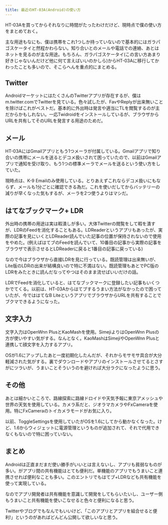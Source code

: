 ```yaml
---
title: 最近のHT-03A(Android)の使い方
---
```

HT-03Aを買ってからそれなりに時間がたったわけだけど、現時点で僕の使い方をまとめておく。

主な用途もなにも、僕は携帯をこれ1つしか持っていないので基本的にはガラパゴスケータイと然程かわらない。知り合いとのメールや電話での連絡、あとはネットを見るのが主な用途。もちろん、ガラパゴスケータイ(この言い方あまり好きじゃないんだけど他に何て言えばいいのかしら)からHT-03Aに移行してかわったことも多いので、そこらへんを重点的にまとめる。

<h2>Twitter</h2>
AndroidマーケットにはたくさんのTwitterアプリが存在するが、僕はm.twitter.comでTwitterを見ている。色々試したが、FavやReplyが出来無いことを除けばこれがベストだ。基本的に外出時は発言や適当にTLを閲覧するのが主だからかもしれない。一応Twidroidをインストールしているが、ブラウザからURLを共有してそのURLを発言する用途のためだ。

<h2>メール</h2>
HT-03AにはGmailアプリともう1つメーラが付属している。Gmailアプリで知り合いの携帯にメールを送るとデコメ扱いされて困っていたので、以前はGmailアプリで通知を受け取り、もう1つの標準メーラでメールを送るという使い方をしていた。

現時点は、K-9 Emailのみ使用している。とりあえずこれならデコメ扱いにもならず、メールも1分ごとに確認できる為だ。これを使いだしてからバッテリーの減りが早くなった気もするが、メーラを2つ使うよりはマシだ。

<h2>はてなブックマーク+ LDR</h2>
外出時の携帯の用途は実は暇潰しが多い。大体Twitterの閲覧をして暇を潰すが、LDRのFeedを消化することもある。LDReaderというアプリもあったが、実際の記事を見にいくとLDReader読んでいた記事の位置が保持されないので使用をやめた。(例えばはてブのFeedを読んでいて、10番目の記事から実際の記事をブラウザで表示させるとLDReaderに戻ると1番目の記事に戻っている)

なので今はブラウザから直接LDRを見に行っている。既読管理は出来無いが、Lite版のLDRの出来が結構良いので特に不満はない。既読管理もあとでPC版のLDRをみたときに読んだなってやつはそのまま流せばいいだけの話。

 LDRでFeedを消化していると、はてなブックマークに登録したい記事もいくつかでてくる。以前は、HT-03Aからはてブするうまい方法がなかったので困っていたが、今でははてなB LiteというアプリでブラウザからURLを共有することでブクマできるようになった。

<h2>文字入力</h2>
文字入力はOpenWnn PlusとKaoMashを使用。SimejiよりはOpenWnn Plusの方が使いやすい気がする。なんとなく。KaoMashはSimejiやOpenWnn Plusと連携して顔文字を入力するアプリ。

OSが1.6にアップしたあと一度初期化したんだが、それからモサモサ具合が大分軽減された気がする。裏でダウンロードやアプリのインストールさせてるとさすがにツラいが、うまいことそういうのを避ければ大分ラクになったように思う。

<h2>その他</h2>
あとは細かいところで、路線探索に路線ドロイドや天気予報に東京アメッシュや世界の天気を使用している。カメラ系だと、ジオラマカメラやFxCameraを使用。特にFxCameraのトイカメラモードがお気に入り。

以前、ToggleSettingsを使用していたがOSを1.6にしてから動かなくなった。けど、1.6からウィジェットに電源管理というものが追加されて、それで代用できなくもないので特に困っていない。

<h2>まとめ</h2>
Androidは正直まだまだ使い勝手がいいとは言えないし、アプリも貧弱なものが多い。がアプリ間の共有機能はとても便利だ。単機能のアプリでもうまいこと連携させれば便利なことも多い。このエントリでもはてブ+LDRなども共有機能を使って実現している。

なのでアプリ開発者は共有機能を意識して開発をしてもらいたいし、ユーザー側もうまいこと共有機能を使いこなせると色々と便利になると思う。

Twitterやブログでもなんでもいいけど、「このアプリとアプリを組合せると便利!」というのがあればどんどん公開して欲しいなと思う。
